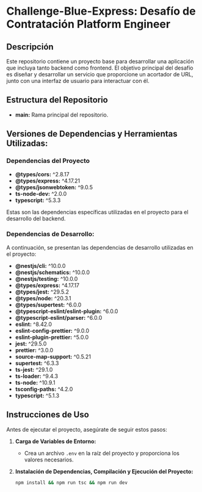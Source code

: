 # Challenge-Blue-Express: Desafío de Contratación Platform Engineer

## Descripción

Este repositorio contiene un proyecto base para desarrollar una aplicación que incluya tanto backend como frontend. El objetivo principal del desafío es diseñar y desarrollar un servicio que proporcione un acortador de URL, junto con una interfaz de usuario para interactuar con él.

## Estructura del Repositorio

- **main:** Rama principal del repositorio.

## Versiones de Dependencias y Herramientas Utilizadas:

### Dependencias del Proyecto
- **@types/cors:** ^2.8.17
- **@types/express:** ^4.17.21
- **@types/jsonwebtoken:** ^9.0.5
- **ts-node-dev:** ^2.0.0
- **typescript:** ^5.3.3

Estas son las dependencias específicas utilizadas en el proyecto para el desarrollo del backend.

### Dependencias de Desarrollo:

A continuación, se presentan las dependencias de desarrollo utilizadas en el proyecto:

- **@nestjs/cli:** ^10.0.0
- **@nestjs/schematics:** ^10.0.0
- **@nestjs/testing:** ^10.0.0
- **@types/express:** ^4.17.17
- **@types/jest:** ^29.5.2
- **@types/node:** ^20.3.1
- **@types/supertest:** ^6.0.0
- **@typescript-eslint/eslint-plugin:** ^6.0.0
- **@typescript-eslint/parser:** ^6.0.0
- **eslint:** ^8.42.0
- **eslint-config-prettier:** ^9.0.0
- **eslint-plugin-prettier:** ^5.0.0
- **jest:** ^29.5.0
- **prettier:** ^3.0.0
- **source-map-support:** ^0.5.21
- **supertest:** ^6.3.3
- **ts-jest:** ^29.1.0
- **ts-loader:** ^9.4.3
- **ts-node:** ^10.9.1
- **tsconfig-paths:** ^4.2.0
- **typescript:** ^5.1.3

## Instrucciones de Uso

Antes de ejecutar el proyecto, asegúrate de seguir estos pasos:

1. **Carga de Variables de Entorno:**
   - Crea un archivo `.env` en la raíz del proyecto y proporciona los valores necesarios.

2. **Instalación de Dependencias, Compilación y Ejecución del Proyecto:**
   ```bash
   npm install && npm run tsc && npm run dev





